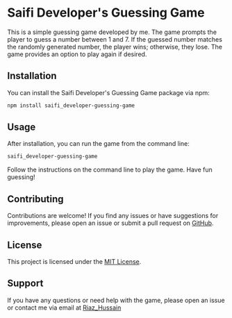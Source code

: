 
# Saifi Developer's Guessing Game

This is a simple guessing game developed by me. The game prompts the player to guess a number between 1 and 7. If the guessed number matches the randomly generated number, the player wins; otherwise, they lose. The game provides an option to play again if desired.

## Installation

You can install the Saifi Developer's Guessing Game package via npm:

```bash
npm install saifi_developer-guessing-game
```

## Usage

After installation, you can run the game from the command line:

```bash
saifi_developer-guessing-game
```

Follow the instructions on the command line to play the game. Have fun guessing!

## Contributing

Contributions are welcome! If you find any issues or have suggestions for improvements, please open an issue or submit a pull request on [GitHub](https://github.com/Riaz-Hussain-Saifi/Guessing-Game).

## License

This project is licensed under the [MIT License](LICENSE).

## Support
If you have any questions or need help with the game, please open an issue or contact me via email at [Riaz_Hussain](infosaifideveloper@gmail.com)
